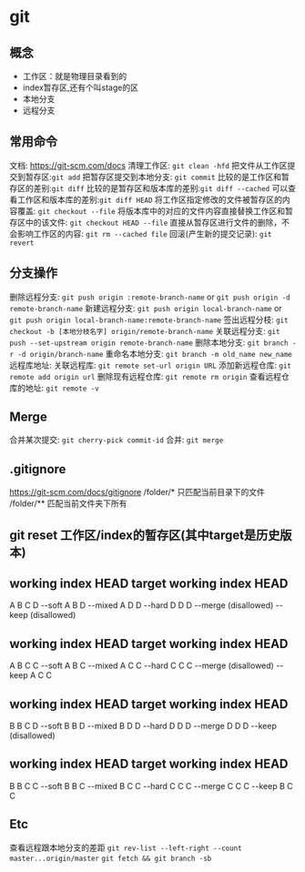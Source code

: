 # git 
## 概念
- 工作区：就是物理目录看到的
- index暂存区,还有个叫stage的区
- 本地分支
- 远程分支
## 常用命令
文档: https://git-scm.com/docs
清理工作区: `git clean -hfd`
把文件从工作区提交到暂存区:`git add`
把暂存区提交到本地分支: `git commit`
比较的是工作区和暂存区的差别:`git diff`
比较的是暂存区和版本库的差别:`git diff --cached`
可以查看工作区和版本库的差别:`git diff HEAD`
将工作区指定修改的文件被暂存区的内容覆盖: `git checkout --file`
将版本库中的对应的文件内容直接替换工作区和暂存区中的该文件: `git checkout HEAD --file`
直接从暂存区进行文件的删除，不会影响工作区的内容: `git rm --cached file`
回滚(产生新的提交记录):  `git revert`
## 分支操作
删除远程分支: `git push origin :remote-branch-name` or `git push origin -d remote-branch-name`
新建远程分支: `git push origin local-branch-name` or `git push origin local-branch-name:remote-branch-name`
签出远程分枝: `git checkout -b [本地分枝名字] origin/remote-branch-name`
关联远程分支: `git push --set-upstream origin remote-branch-name`
删除本地分支: `git branch -r -d origin/branch-name`
重命名本地分支: `git branch -m old_name new_name`
远程库地址:
关联远程库: `git remote set-url origin URL`
添加新远程仓库: `git remote add origin url`
删除现有远程仓库: `git remote rm origin`
查看远程仓库的地址: `git remote -v`
## Merge
合并某次提交: `git cherry-pick commit-id`
合并: `git merge`
## .gitignore
https://git-scm.com/docs/gitignore
/folder/* 只匹配当前目录下的文件
/folder/** 匹配当前文件夹下所有

## git reset 工作区/index的暂存区(其中target是历史版本)
working index HEAD target         working index HEAD
----------------------------------------------------
A       B     C    D     --soft   A       B     D
                            --mixed  A       D     D
                            --hard   D       D     D
                            --merge (disallowed)
                            --keep  (disallowed)

working index HEAD target         working index HEAD
----------------------------------------------------
A       B     C    C     --soft   A       B     C
                            --mixed  A       C     C
                            --hard   C       C     C
                            --merge (disallowed)
                            --keep   A       C     C

working index HEAD target         working index HEAD
----------------------------------------------------
B       B     C    D     --soft   B       B     D
                            --mixed  B       D     D
                            --hard   D       D     D
                            --merge  D       D     D
                            --keep  (disallowed)

working index HEAD target         working index HEAD
----------------------------------------------------
B       B     C    C     --soft   B       B     C
                            --mixed  B       C     C
                            --hard   C       C     C
                            --merge  C       C     C
                            --keep   B       C     C
## Etc
查看远程跟本地分支的差距
`git rev-list --left-right --count master...origin/master`
`git fetch && git branch -sb`